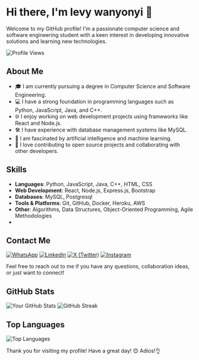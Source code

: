 # Hi there, I'm levy wanyonyi 👋

Welcome to my GitHub profile! I'm a passionate computer science and software engineering student with a keen interest in developing innovative solutions and learning new technologies.

![Profile Views](https://komarev.com/ghpvc/?username=levywanke&color=blueviolet)

## About Me

- 🎓 I am currently pursuing a degree in Computer Science and Software Engineering.
- 💻 I have a strong foundation in programming languages such as Python, JavaScript, Java, and C++.
- 🌐 I enjoy working on web development projects using frameworks like React and Node.js.
- 🛠️ I have experience with database management systems like MySQL.
- 🤖 I am fascinated by artificial intelligence and machine learning.
- 🚀 I love contributing to open source projects and collaborating with other developers.

## Skills

- **Languages**: Python, JavaScript, Java, C++, HTML, CSS
- **Web Development**: React, Node.js, Express.js, Bootstrap
- **Databases**: MySQL, Postgresql
- **Tools & Platforms**: Git, GitHub, Docker, Heroku, AWS
- **Other**: Algorithms, Data Structures, Object-Oriented Programming, Agile Methodologies
- 
## Contact Me
[![WhatsApp](https://img.shields.io/badge/WhatsApp-25D366?style=for-the-badge&logo=whatsapp&logoColor=white)](https://wa.me/+254110414093)
[![LinkedIn](https://img.shields.io/badge/LinkedIn-0077B5?style=for-the-badge&logo=linkedin&logoColor=white)](https://www.linkedin.com/in/levy-wanyonyi-462b46263/)
[![X (Twitter)](https://img.shields.io/badge/X-000000?style=for-the-badge&logo=twitter&logoColor=white)](https://x.com/levywan_ke)
[![Instagram](https://img.shields.io/badge/Instagram-E4405F?style=for-the-badge&logo=instagram&logoColor=white)](https://instagram.com/levywanke)



Feel free to reach out to me if you have any questions, collaboration ideas, or just want to connect!

## GitHub Stats

![Your GitHub Stats](https://github-readme-stats.vercel.app/api?username=levywanke&show_icons=true&theme=radical)  ![GitHub Streak](https://github-readme-streak-stats.herokuapp.com/?user=levywanke)

## Top Languages

![Top Languages](https://github-readme-stats.vercel.app/api/top-langs/?username=levywanke&layout=compact&theme=radical)



Thank you for visiting my profile! Have a great day! 😊 Adios!👌

